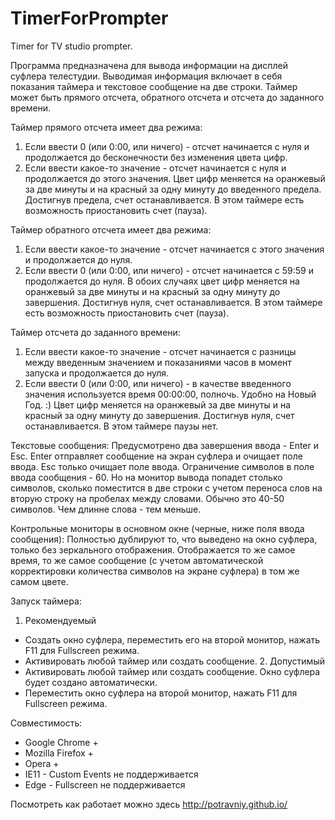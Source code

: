 # TimerForPrompter
Timer for TV studio prompter.

Программа предназначена для вывода информации на дисплей суфлера телестудии.
Выводимая информация включает в себя показания таймера и текстовое сообщение на две строки.
Таймер может быть прямого отсчета, обратного отсчета и отсчета до заданного времени.

Таймер прямого отсчета имеет два режима:
1. Если ввести 0 (или 0:00, или ничего) - отсчет начинается с нуля и продолжается до бесконечности без изменения цвета цифр.
2. Если ввести какое-то значение - отсчет начинается с нуля и продолжается до этого значения.
Цвет цифр меняется на оранжевый за две минуты и на красный за одну минуту до введенного предела.
Достигнув предела, счет останавливается.
В этом таймере есть возможность приостановить счет (пауза).

Таймер обратного отсчета имеет два режима:
1. Если ввести какое-то значение - отсчет начинается с этого значения и продолжается до нуля.
2. Если ввести 0 (или 0:00, или ничего) - отсчет начинается с 59:59 и продолжается до нуля.
В обоих случаях цвет цифр меняется на оранжевый за две минуты и на красный за одну минуту до завершения.
Достигнув нуля, счет останавливается.
В этом таймере есть возможность приостановить счет (пауза).

Таймер отсчета до заданного времени:
1. Если ввести какое-то значение - отсчет начинается с разницы между введенным значением
и показаниями часов в момент запуска и продолжается до нуля.
2. Если ввести 0 (или 0:00, или ничего) - в качестве введенного значения используется время 00:00:00, полночь.
Удобно на Новый Год. :)
Цвет цифр меняется на оранжевый за две минуты и на красный за одну минуту до завершения.
Достигнув нуля, счет останавливается.
В этом таймере паузы нет.

Текстовые сообщения:
Предусмотрено два завершения ввода - Enter и Esc.
Enter отправляет сообщение на экран суфлера и очищает поле ввода.
Esc только очищает поле ввода.
Ограничение символов в поле ввода сообщения - 60. Но на монитор вывода попадет столько символов,
сколько поместится в две строки с учетом переноса слов на вторую строку на пробелах между словами.
Обычно это 40-50 символов. Чем длинне слова - тем меньше.

Контрольные мониторы в основном окне (черные, ниже поля ввода сообщения):
Полностью дублируют то, что выведено на окно суфлера, только без зеркального отображения.
Отображается то же самое время, то же самое сообщение (с учетом автоматической корректировки
количества символов на экране суфлера) в том же самом цвете.

Запуск таймера:
  1. Рекомендуемый
- Создать окно суфлера, переместить его на второй монитор, нажать F11 для Fullscreen режима.
- Активировать любой таймер или создать сообщение.
  2. Допустимый
- Активировать любой таймер или создать сообщение. Окно суфлера будет создано автоматически.
- Переместить окно суфлера на второй монитор, нажать F11 для Fullscreen режима.

Совместимость:
- Google Chrome 	+
- Mozilla Firefox   +
- Opera 	        +
- IE11              -     Custom Events не поддерживается
- Edge              -     Fullscreen не поддерживается

Посмотреть как работает можно здесь http://potravniy.github.io/
